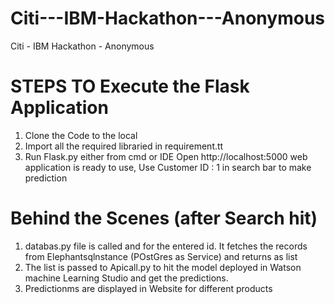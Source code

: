 # Citi---IBM-Hackathon---Anonymous
Citi - IBM Hackathon - Anonymous
# STEPS TO Execute the Flask Application

1) Clone the Code to the local 
2) Import all the required libraried in requirement.tt
3) Run Flask.py  either from cmd or IDE
Open http://localhost:5000
web application is ready to use, Use Customer ID : 1 in search bar to make prediction

# Behind the Scenes (after Search hit)

1) databas.py file is called and for the  entered id. It fetches the records from  Elephantsqlnstance (POstGres as Service) and returns as list
2) The list is passed to Apicall.py to hit the model deployed in Watson machine Learning Studio and get the predictions.
3) Predictionms are displayed in Website for different products
